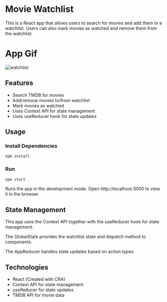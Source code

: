 # Movie Watchlist

This is a React app that allows users to search for movies and add them to a watchlist. Users can also mark movies as watched and remove them from the watchlist.


# App Gif
![watchlist](https://github.com/javad7899/react-movies-watchlist/assets/90629580/f9d56b5a-40d3-408b-8bbd-d6163127123e)

## Features
- Search TMDB for movies
- Add/remove movies to/from watchlist
- Mark movies as watched
- Uses Context API for state management
- Uses useReducer hook for state updates

## Usage

### Install Dependencies
```bash
npm install
```
### Run
```bash
npm start
```

Runs the app in the development mode.
Open http://localhost:3000 to view it in the browser.

## State Management

This app uses the Context API together with the useReducer hook for state management.

The GlobalState provides the watchlist state and dispatch method to components.

The AppReducer handles state updates based on action types

## Technologies
- React (Created with CRA)
- Context API for state management
- useReducer for state updates
- TMDB API for movie data
